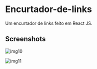 # Encurtador-de-links

 Um encurtador de links feito em React JS. 



## Screenshots

![img10](https://user-images.githubusercontent.com/60331328/152095282-268349dd-0f9c-4b2e-828c-125a08e6a14f.png)



![img11](https://user-images.githubusercontent.com/60331328/152095297-1841edae-e11a-4949-9aa2-a1eac7fe0568.png)
